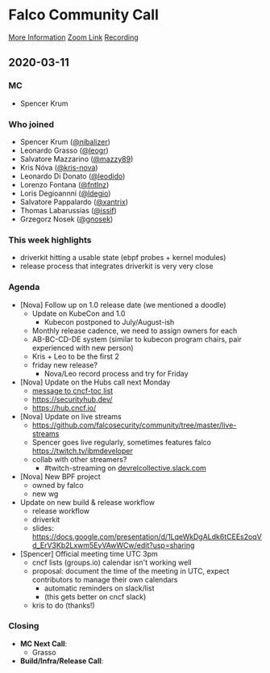 # Falco Community Call

[More Information](https://github.com/falcosecurity/community)
[Zoom Link](https://sysdig.zoom.us/my/falco)
[Recording](https://https://youtu.be/h2wVxO_-IyU)

## 2020-03-11

### MC

 - Spencer Krum

### Who joined

- Spencer Krum ([@nibalizer](https://github.com/nibalizer))
- Leonardo Grasso ([@leogr](https://github.com/leogr))
- Salvatore Mazzarino ([@mazzy89](https://github.com/mazzy89))
- Kris Nóva ([@kris-nova](https://github.com/kris-nova))
- Leonardo Di Donato ([@leodido](https://github.com/leodido))
- Lorenzo Fontana ([@fntlnz](https://github.com/fntlnz))
- Loris Degioannni ([@ldegio](https://github.com/ldegio))
- Salvatore Pappalardo ([@xantrix](https://github.com/xantrix))
- Thomas Labarussias ([@issif](https://github.com/issif))
- Grzegorz Nosek ([@gnosek](https://github.com/gnosek))

### This week highlights

 - driverkit hitting a usable state (ebpf probes + kernel modules)
 - release process that integrates driverkit is very very close
 
 
### Agenda

 - [Nova] Follow up on 1.0 release date (we mentioned a doodle)
     - Update on KubeCon and 1.0
         - Kubecon postponed to July/August-ish
     - Monthly release cadence, we need to assign owners for each
     - AB-BC-CD-DE system (similar to kubecon program chairs, pair experienced with new person)
     - Kris + Leo to be the first 2
     - friday new release?
         - Nova/Leo record process and try for Friday
 - [Nova] Update on the Hubs call next Monday
     - [message to cncf-toc list](https://lists.cncf.io/g/cncf-toc/message/4305)
     - https://securityhub.dev/
     - https://hub.cncf.io/
 - [Nova] Update on live streams
     - https://github.com/falcosecurity/community/tree/master/live-streams
     - Spencer goes live regularly, sometimes features falco https://twitch.tv/ibmdeveloper 
     - collab with other streamers?
         - #twitch-streaming on [devrelcollective.slack.com](https://devrelcollective.fun/)
 - [Nova] New BPF project
     - owned by falco
     - new wg
 - Update on new build & release workflow
    - release workflow
    - driverkit
    - slides: https://docs.google.com/presentation/d/1LqeWkDgALdk6tCEEs2oqVd_ErV3Kb2Lxwm5EyVAwWCw/edit?usp=sharing
 - [Spencer] Official meeting time UTC 3pm
     - cncf lists (groups.io) calendar isn't working well
     - proposal: document the time of the meeting in UTC, expect contributors to manage their own calendars
         - automatic reminders on slack/list
         - (this gets better on cncf slack)
     - kris to do (thanks!)


### Closing

 - **MC Next Call**: 
     - Grasso
 - **Build/Infra/Release Call**: 
